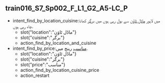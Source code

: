## train016_S7_Sp002_F_L1_G2_A5-LC_P
* intent_find_by_location_cuisine:میں لاہور [ماڈل ٹاؤن](location) سے بول رہی ہوں میں [برگر](cuisine) کھانا چاہ رہی ہوں.
	- slot{"location":"ماڈل ٹاؤن"}
	- slot{"cuisine":"برگر"}
	- action_find_by_location_and_cuisine
* intent_find_by_price:[مناسب](price) رینج میں.
	- slot{"location":"ماڈل ٹاؤن"}
	- slot{"cuisine":"برگر"}
	- slot{"price":"مناسب"}
	- action_find_by_location_cuisine_price
	- action_restart